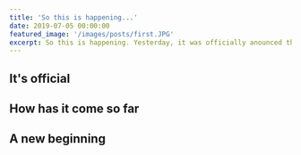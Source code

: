 ```yaml
---
title: 'So this is happening...'
date: 2019-07-05 00:00:00
featured_image: '/images/posts/first.JPG'
excerpt: So this is happening. Yesterday, it was officially anounced that I'm transitioning from a Computer Scientist to an Engineering Manager. I'm beyond excited. This could get interesting...
---
```


## It's official

## How has it come so far

## A new beginning